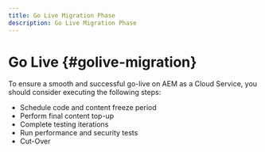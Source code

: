 ```yaml
---
title: Go Live Migration Phase
description: Go Live Migration Phase
---
```


# Go Live {#golive-migration}

To ensure a smooth and successful go-live on AEM as a Cloud Service, you should consider executing the following steps:

* Schedule code and content freeze period
* Perform final content top-up
* Complete testing iterations
* Run performance and security tests
* Cut-Over